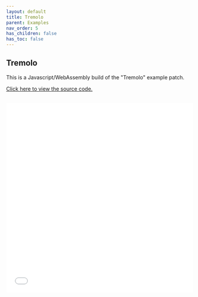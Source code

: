 ```yaml
---
layout: default
title: Tremolo
parent: Examples
nav_order: 5
has_children: false
has_toc: false
---
```


## Tremolo

This is a Javascript/WebAssembly build of the "Tremolo" example patch.


<a href="https://github.com/cmajor-lang/cmajor/tree/main/examples/patches/Tremolo" target="_blank">Click here to view the source code.</a>

<iframe style="display: inline-block; width: 100%; height: 32rem; border:none; padding-top: 1rem;"
        src="../../../assets/example_patches/Tremolo/index.html">
</iframe>

